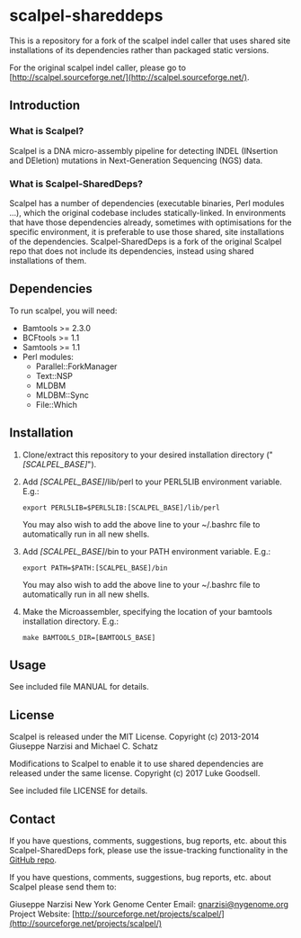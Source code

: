 # scalpel-shareddeps

This is a repository for a fork of the scalpel indel caller that uses shared site installations of its dependencies rather than packaged static versions.

For the original scalpel indel caller, please go to [http://scalpel.sourceforge.net/](http://scalpel.sourceforge.net/).

## Introduction

### What is Scalpel?

Scalpel is a DNA micro-assembly pipeline for detecting 
INDEL (INsertion and DEletion) mutations in Next-Generation Sequencing (NGS) data.

### What is Scalpel-SharedDeps?

Scalpel has a number of dependencies (executable binaries, Perl modules ...), which the original codebase includes statically-linked. In environments that have those dependencies already, sometimes with optimisations for the specific environment, it is preferable to use those shared, site installations of the dependencies. Scalpel-SharedDeps is a fork of the original Scalpel repo that does not include its dependencies, instead using shared installations of them.

## Dependencies

To run scalpel, you will need:

* Bamtools >= 2.3.0
* BCFtools >= 1.1
* Samtools >= 1.1
* Perl modules:
    * Parallel::ForkManager
    * Text::NSP
    * MLDBM
    * MLDBM::Sync
    * File::Which

## Installation

1. Clone/extract this repository to your desired installation directory ("*[SCALPEL_BASE]*").

2. Add *[SCALPEL_BASE]*/lib/perl to your PERL5LIB environment variable. E.g.:

    ```
    export PERL5LIB=$PERL5LIB:[SCALPEL_BASE]/lib/perl
    ```
    You may also wish to add the above line to your ~/.bashrc file to automatically run in all new shells.

3. Add *[SCALPEL_BASE]*/bin to your PATH environment variable. E.g.:

    ```
    export PATH=$PATH:[SCALPEL_BASE]/bin
    ```
    You may also wish to add the above line to your ~/.bashrc file to automatically run in all new shells.
    
4. Make the Microassembler, specifying the location of your bamtools installation directory. E.g.:

    ```
    make BAMTOOLS_DIR=[BAMTOOLS_BASE]
    ```

## Usage

See included file MANUAL for details.

## License

Scalpel is released under the MIT License.
Copyright (c) 2013-2014 Giuseppe Narzisi and Michael C. Schatz

Modifications to Scalpel to enable it to use shared dependencies are released under the same license.
Copyright (c) 2017 Luke Goodsell.

See included file LICENSE for details.

## Contact

If you have questions, comments, suggestions, bug reports, etc. about this Scalpel-SharedDeps fork, please use the issue-tracking functionality in the [GitHub repo](https://github.com/LukeGoodsell/scalpel-shareddeps).

If you have questions, comments, suggestions, bug reports, etc. about Scalpel please send them to:

Giuseppe Narzisi 
New York Genome Center
Email: gnarzisi@nygenome.org
Project Website: [http://sourceforge.net/projects/scalpel/](http://sourceforge.net/projects/scalpel/)


